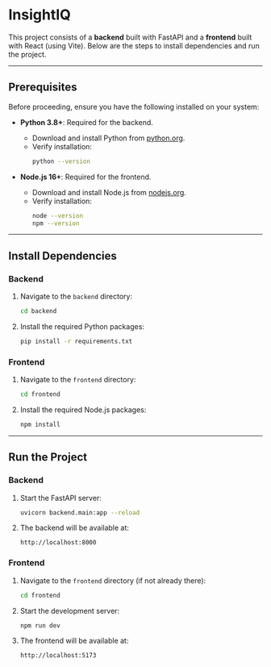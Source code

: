 # InsightIQ

This project consists of a **backend** built with FastAPI and a **frontend** built with React (using Vite). Below are the steps to install dependencies and run the project.

---

## **Prerequisites**

Before proceeding, ensure you have the following installed on your system:

- **Python 3.8+**: Required for the backend.
  - Download and install Python from [python.org](https://www.python.org/downloads/).
  - Verify installation:
    ```bash
    python --version
    ```

- **Node.js 16+**: Required for the frontend.
  - Download and install Node.js from [nodejs.org](https://nodejs.org/).
  - Verify installation:
    ```bash
    node --version
    npm --version
    ```

---

## **Install Dependencies**

### **Backend**
1. Navigate to the `backend` directory:
   ```bash
   cd backend
   ```
2. Install the required Python packages:
   ```bash
   pip install -r requirements.txt
   ```

### **Frontend**
1. Navigate to the `frontend` directory:
   ```bash
   cd frontend
   ```
2. Install the required Node.js packages:
   ```bash
   npm install
   ```

---

## **Run the Project**

### **Backend**
1. Start the FastAPI server:
   ```bash
   uvicorn backend.main:app --reload
   ```
2. The backend will be available at:
   ```
   http://localhost:8000
   ```

### **Frontend**
1. Navigate to the `frontend` directory (if not already there):
   ```bash
   cd frontend
   ```
2. Start the development server:
   ```bash
   npm run dev
   ```
3. The frontend will be available at:
   ```
   http://localhost:5173
   ```
